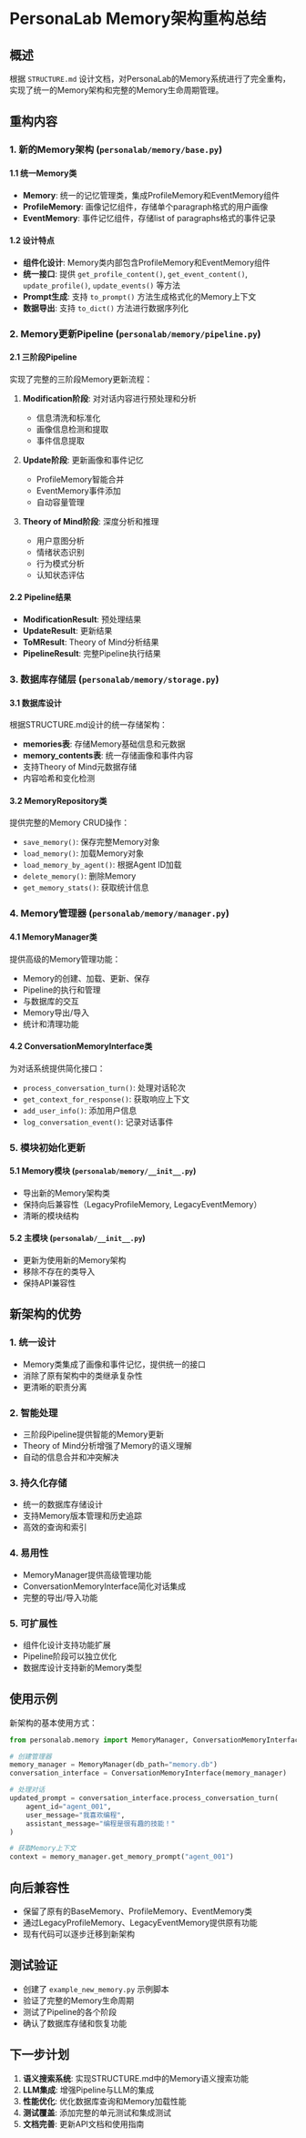 # PersonaLab Memory架构重构总结

## 概述

根据 `STRUCTURE.md` 设计文档，对PersonaLab的Memory系统进行了完全重构，实现了统一的Memory架构和完整的Memory生命周期管理。

## 重构内容

### 1. 新的Memory架构 (`personalab/memory/base.py`)

#### 1.1 统一Memory类
- **Memory**: 统一的记忆管理类，集成ProfileMemory和EventMemory组件
- **ProfileMemory**: 画像记忆组件，存储单个paragraph格式的用户画像
- **EventMemory**: 事件记忆组件，存储list of paragraphs格式的事件记录

#### 1.2 设计特点
- **组件化设计**: Memory类内部包含ProfileMemory和EventMemory组件
- **统一接口**: 提供 `get_profile_content()`, `get_event_content()`, `update_profile()`, `update_events()` 等方法
- **Prompt生成**: 支持 `to_prompt()` 方法生成格式化的Memory上下文
- **数据导出**: 支持 `to_dict()` 方法进行数据序列化

### 2. Memory更新Pipeline (`personalab/memory/pipeline.py`)

#### 2.1 三阶段Pipeline
实现了完整的三阶段Memory更新流程：

1. **Modification阶段**: 对对话内容进行预处理和分析
   - 信息清洗和标准化
   - 画像信息检测和提取
   - 事件信息提取

2. **Update阶段**: 更新画像和事件记忆
   - ProfileMemory智能合并
   - EventMemory事件添加
   - 自动容量管理

3. **Theory of Mind阶段**: 深度分析和推理
   - 用户意图分析
   - 情绪状态识别
   - 行为模式分析
   - 认知状态评估

#### 2.2 Pipeline结果
- **ModificationResult**: 预处理结果
- **UpdateResult**: 更新结果
- **ToMResult**: Theory of Mind分析结果
- **PipelineResult**: 完整Pipeline执行结果

### 3. 数据库存储层 (`personalab/memory/storage.py`)

#### 3.1 数据库设计
根据STRUCTURE.md设计的统一存储架构：

- **memories表**: 存储Memory基础信息和元数据
- **memory_contents表**: 统一存储画像和事件内容
- 支持Theory of Mind元数据存储
- 内容哈希和变化检测

#### 3.2 MemoryRepository类
提供完整的Memory CRUD操作：
- `save_memory()`: 保存完整Memory对象
- `load_memory()`: 加载Memory对象  
- `load_memory_by_agent()`: 根据Agent ID加载
- `delete_memory()`: 删除Memory
- `get_memory_stats()`: 获取统计信息

### 4. Memory管理器 (`personalab/memory/manager.py`)

#### 4.1 MemoryManager类
提供高级的Memory管理功能：
- Memory的创建、加载、更新、保存
- Pipeline的执行和管理
- 与数据库的交互
- Memory导出/导入
- 统计和清理功能

#### 4.2 ConversationMemoryInterface类
为对话系统提供简化接口：
- `process_conversation_turn()`: 处理对话轮次
- `get_context_for_response()`: 获取响应上下文
- `add_user_info()`: 添加用户信息
- `log_conversation_event()`: 记录对话事件

### 5. 模块初始化更新

#### 5.1 Memory模块 (`personalab/memory/__init__.py`)
- 导出新的Memory架构类
- 保持向后兼容性（LegacyProfileMemory, LegacyEventMemory）
- 清晰的模块结构

#### 5.2 主模块 (`personalab/__init__.py`)
- 更新为使用新的Memory架构
- 移除不存在的类导入
- 保持API兼容性

## 新架构的优势

### 1. 统一设计
- Memory类集成了画像和事件记忆，提供统一的接口
- 消除了原有架构中的类继承复杂性
- 更清晰的职责分离

### 2. 智能处理
- 三阶段Pipeline提供智能的Memory更新
- Theory of Mind分析增强了Memory的语义理解
- 自动的信息合并和冲突解决

### 3. 持久化存储
- 统一的数据库存储设计
- 支持Memory版本管理和历史追踪
- 高效的查询和索引

### 4. 易用性
- MemoryManager提供高级管理功能
- ConversationMemoryInterface简化对话集成
- 完整的导出/导入功能

### 5. 可扩展性
- 组件化设计支持功能扩展
- Pipeline阶段可以独立优化
- 数据库设计支持新的Memory类型

## 使用示例

新架构的基本使用方式：

```python
from personalab.memory import MemoryManager, ConversationMemoryInterface

# 创建管理器
memory_manager = MemoryManager(db_path="memory.db")
conversation_interface = ConversationMemoryInterface(memory_manager)

# 处理对话
updated_prompt = conversation_interface.process_conversation_turn(
    agent_id="agent_001",
    user_message="我喜欢编程",
    assistant_message="编程是很有趣的技能！"
)

# 获取Memory上下文
context = memory_manager.get_memory_prompt("agent_001")
```

## 向后兼容性

- 保留了原有的BaseMemory、ProfileMemory、EventMemory类
- 通过LegacyProfileMemory、LegacyEventMemory提供原有功能
- 现有代码可以逐步迁移到新架构

## 测试验证

- 创建了 `example_new_memory.py` 示例脚本
- 验证了完整的Memory生命周期
- 测试了Pipeline的各个阶段
- 确认了数据库存储和恢复功能

## 下一步计划

1. **语义搜索系统**: 实现STRUCTURE.md中的Memory语义搜索功能
2. **LLM集成**: 增强Pipeline与LLM的集成
3. **性能优化**: 优化数据库查询和Memory加载性能
4. **测试覆盖**: 添加完整的单元测试和集成测试
5. **文档完善**: 更新API文档和使用指南 